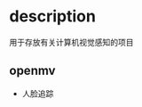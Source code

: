 <!--
 * @Compony: NUC
 * @Date: 2025-09-26 11:13:00
 * @LastEditors: Loong2525
 * @LastEditTime: 2025-09-26 11:14:06
-->
# description
用于存放有关计算机视觉感知的项目
## openmv
* 人脸追踪